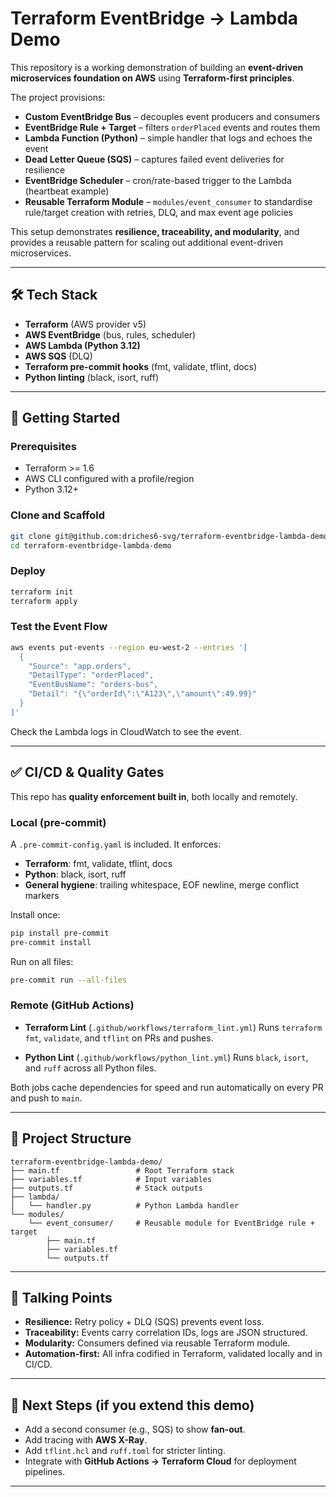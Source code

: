 # Terraform EventBridge → Lambda Demo

This repository is a working demonstration of building an **event-driven microservices foundation on AWS** using **Terraform-first principles**.

The project provisions:

- **Custom EventBridge Bus** – decouples event producers and consumers
- **EventBridge Rule + Target** – filters `orderPlaced` events and routes them
- **Lambda Function (Python)** – simple handler that logs and echoes the event
- **Dead Letter Queue (SQS)** – captures failed event deliveries for resilience
- **EventBridge Scheduler** – cron/rate-based trigger to the Lambda (heartbeat example)
- **Reusable Terraform Module** – `modules/event_consumer` to standardise rule/target creation with retries, DLQ, and max event age policies

This setup demonstrates **resilience, traceability, and modularity**, and provides a reusable pattern for scaling out additional event-driven microservices.

---

## 🛠 Tech Stack

- **Terraform** (AWS provider v5)
- **AWS EventBridge** (bus, rules, scheduler)
- **AWS Lambda (Python 3.12)**
- **AWS SQS** (DLQ)
- **Terraform pre-commit hooks** (fmt, validate, tflint, docs)
- **Python linting** (black, isort, ruff)

---

## 🚀 Getting Started

### Prerequisites
- Terraform >= 1.6
- AWS CLI configured with a profile/region
- Python 3.12+

### Clone and Scaffold
```bash
git clone git@github.com:driches6-svg/terraform-eventbridge-lambda-demo.git
cd terraform-eventbridge-lambda-demo
```

### Deploy
```bash
terraform init
terraform apply
```

### Test the Event Flow
```bash
aws events put-events --region eu-west-2 --entries '[
  {
    "Source": "app.orders",
    "DetailType": "orderPlaced",
    "EventBusName": "orders-bus",
    "Detail": "{\"orderId\":\"A123\",\"amount\":49.99}"
  }
]'
```

Check the Lambda logs in CloudWatch to see the event.

---

## ✅ CI/CD & Quality Gates

This repo has **quality enforcement built in**, both locally and remotely.

### Local (pre-commit)
A `.pre-commit-config.yaml` is included. It enforces:
- **Terraform**: fmt, validate, tflint, docs
- **Python**: black, isort, ruff
- **General hygiene**: trailing whitespace, EOF newline, merge conflict markers

Install once:
```bash
pip install pre-commit
pre-commit install
```

Run on all files:
```bash
pre-commit run --all-files
```

### Remote (GitHub Actions)

- **Terraform Lint** (`.github/workflows/terraform_lint.yml`)
  Runs `terraform fmt`, `validate`, and `tflint` on PRs and pushes.

- **Python Lint** (`.github/workflows/python_lint.yml`)
  Runs `black`, `isort`, and `ruff` across all Python files.

Both jobs cache dependencies for speed and run automatically on every PR and push to `main`.

---

## 📂 Project Structure
```
terraform-eventbridge-lambda-demo/
├── main.tf                 # Root Terraform stack
├── variables.tf            # Input variables
├── outputs.tf              # Stack outputs
├── lambda/
│   └── handler.py          # Python Lambda handler
└── modules/
    └── event_consumer/     # Reusable module for EventBridge rule + target
        ├── main.tf
        ├── variables.tf
        └── outputs.tf
```

---

## 📖 Talking Points
- **Resilience:** Retry policy + DLQ (SQS) prevents event loss.
- **Traceability:** Events carry correlation IDs, logs are JSON structured.
- **Modularity:** Consumers defined via reusable Terraform module.
- **Automation-first:** All infra codified in Terraform, validated locally and in CI/CD.

---

## 🔮 Next Steps (if you extend this demo)
- Add a second consumer (e.g., SQS) to show **fan-out**.
- Add tracing with **AWS X-Ray**.
- Add `tflint.hcl` and `ruff.toml` for stricter linting.
- Integrate with **GitHub Actions → Terraform Cloud** for deployment pipelines.

---
